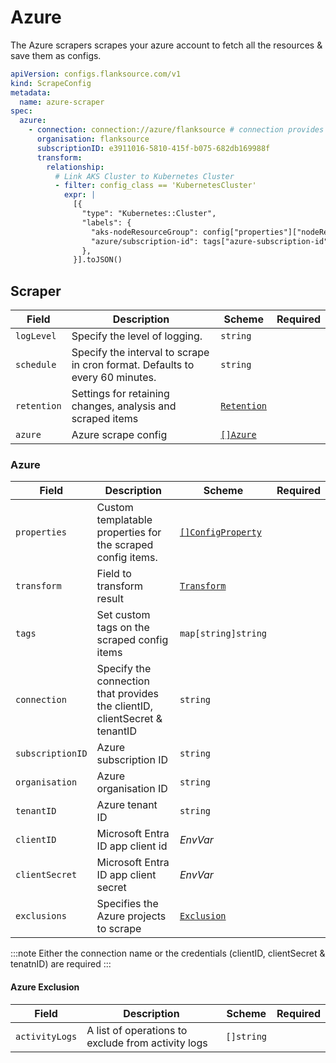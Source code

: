 # Azure

The Azure scrapers scrapes your azure account to fetch all the resources & save them as configs.

```yaml title="azure-scraper.yaml"
apiVersion: configs.flanksource.com/v1
kind: ScrapeConfig
metadata:
  name: azure-scraper
spec:
  azure:
    - connection: connection://azure/flanksource # connection provides the clientID, clientSecret & the tenant id
      organisation: flanksource
      subscriptionID: e3911016-5810-415f-b075-682db169988f
      transform:
        relationship:
          # Link AKS Cluster to Kubernetes Cluster
          - filter: config_class == 'KubernetesCluster'
            expr: |
              [{
                "type": "Kubernetes::Cluster",
                "labels": {
                  "aks-nodeResourceGroup": config["properties"]["nodeResourceGroup"],
                  "azure/subscription-id": tags["azure-subscription-id"]
                },
              }].toJSON()
```

## Scraper

| Field       | Description                                                                  | Scheme                                       | Required |
| ----------- | ---------------------------------------------------------------------------- | -------------------------------------------- | -------- |
| `logLevel`  | Specify the level of logging.                                                | `string`                                     |          |
| `schedule`  | Specify the interval to scrape in cron format. Defaults to every 60 minutes. | `string`                                     |          |
| `retention` | Settings for retaining changes, analysis and scraped items                   | [`Retention`](/config-db/concepts/retention) |          |
| `azure`     | Azure scrape config                                                          | [`[]Azure`](#azure)                          |          |

### Azure

| Field            | Description                                                                | Scheme                                         | Required |
| ---------------- | -------------------------------------------------------------------------- | ---------------------------------------------- | -------- |
| `properties`     | Custom templatable properties for the scraped config items.                | [`[]ConfigProperty`](../../reference/property) |          |
| `transform`      | Field to transform result                                                  | [`Transform`](../concepts/transform.md)        |          |
| `tags`           | Set custom tags on the scraped config items                                | `map[string]string`                            |          |
| `connection`     | Specify the connection that provides the clientID, clientSecret & tenantID | `string`                                       |          |
| `subscriptionID` | Azure subscription ID                                                      | `string`                                       |          |
| `organisation`   | Azure organisation ID                                                      | `string`                                       |          |
| `tenantID`       | Azure tenant ID                                                            | `string`                                       |          |
| `clientID`       | Microsoft Entra ID app client id                                           | <CommonLink to="secrets">_EnvVar_</CommonLink> |          |
| `clientSecret`   | Microsoft Entra ID app client secret                                       | <CommonLink to="secrets">_EnvVar_</CommonLink> |          |
| `exclusions`     | Specifies the Azure projects to scrape                                     | [`Exclusion`](#azure-exclusion)                |          |

:::note
Either the connection name or the credentials (clientID, clientSecret & tenatnID) are required
:::

#### Azure Exclusion

| Field          | Description                                        | Scheme     | Required |
| -------------- | -------------------------------------------------- | ---------- | -------- |
| `activityLogs` | A list of operations to exclude from activity logs | `[]string` |          |
